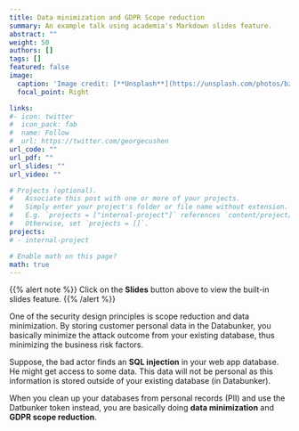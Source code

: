 ```yaml
---
title: Data minimization and GDPR Scope reduction
summary: An example talk using academia's Markdown slides feature.
abstract: ""
weight: 50
authors: []
tags: []
featured: false
image:
  caption: 'Image credit: [**Unsplash**](https://unsplash.com/photos/bzdhc5b3Bxs)'
  focal_point: Right

links:
#- icon: twitter
#  icon_pack: fab
#  name: Follow
#  url: https://twitter.com/georgecushen
url_code: ""
url_pdf: ""
url_slides: ""
url_video: ""

# Projects (optional).
#   Associate this post with one or more of your projects.
#   Simply enter your project's folder or file name without extension.
#   E.g. `projects = ["internal-project"]` references `content/project/deep-learning/index.md`.
#   Otherwise, set `projects = []`.
projects:
# - internal-project

# Enable math on this page?
math: true
---
```


{{% alert note %}}
Click on the **Slides** button above to view the built-in slides feature.
{{% /alert %}}

One of the security design principles is scope reduction and data minimization. By storing customer personal data in the Databunker, you basically minimize the attack outcome from your existing database, thus minimizing the business risk factors.

Suppose, the bad actor finds an **SQL injection** in your web app database. He might get access to some data. This data will not be personal as this information is stored outside of your existing database (in Databunker).

When you clean up your databases from personal records (PII) and use the Datbunker token instead, you are basically doing **data minimization** and **GDPR scope reduction**.
